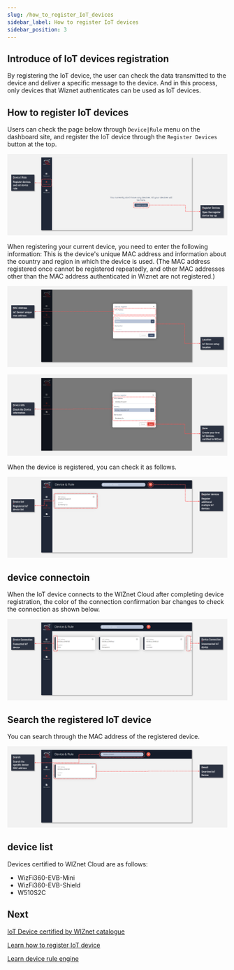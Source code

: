```yaml
---
slug: /how_to_register_IoT_devices
sidebar_label: How to register IoT devices
sidebar_position: 3
---
```


## Introduce of IoT devices registration
By registering the IoT device, the user can check the data transmitted to the device and deliver a specific message to the device. And in this process, only devices that Wiznet authenticates can be used as IoT devices. 


## How to register IoT devices
Users can check the page below through ```Device|Rule``` menu on the dashboard site, and register the IoT device through the ```Register Devices``` button at the top.

![](../../static/img/dashboard/register_device_1.png)

When registering your current device, you need to enter the following information: This is the device's unique MAC address and information about the country and region in which the device is used.
(The MAC address registered once cannot be registered repeatedly, and other MAC addresses other than the MAC address authenticated in Wiznet are not registered.)

![](../../static/img/dashboard/register_device_2.png)

![](../../static/img/dashboard/register_device_3.png)

When the device is registered, you can check it as follows.

![](../../static/img/dashboard/register_device_4.png)


## device connectoin
When the IoT device connects to the WIZnet Cloud after completing device registration, the color of the connection confirmation bar changes to check the connection as shown below.

![](../../static/img/dashboard/register_device_5.png)


## Search the registered IoT device
You can search through the MAC address of the registered device.

![](../../static/img/dashboard/register_device_6.png)


## device list
Devices certified to WIZnet Cloud are as follows:

- WizFi360-EVB-Mini
- WizFi360-EVB-Shield
- W510S2C


## Next

[IoT Device certified by WIZnet catalogue](/devices/wizfi360-evb-shield)

[Learn how to register IoT device](/how_to_register_IoT_devices)

[Learn device rule engine](/rule_engine)

